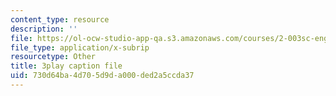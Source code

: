 ```yaml
---
content_type: resource
description: ''
file: https://ol-ocw-studio-app-qa.s3.amazonaws.com/courses/2-003sc-engineering-dynamics-fall-2011/730d64ba4d705d9da000ded2a5ccda37_cd8lDtAtJbE.vtt
file_type: application/x-subrip
resourcetype: Other
title: 3play caption file
uid: 730d64ba-4d70-5d9d-a000-ded2a5ccda37
---
```

